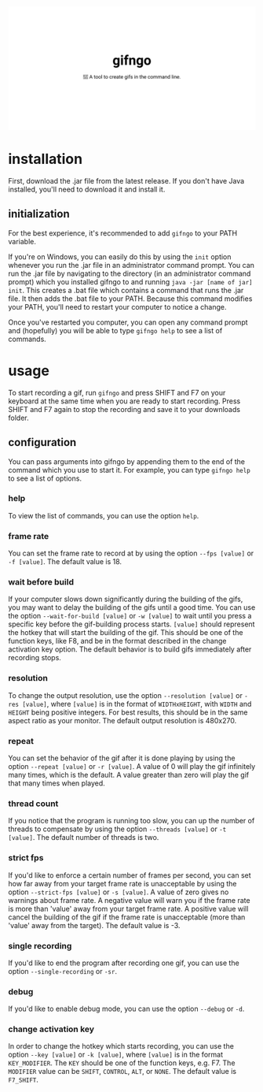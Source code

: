 ![gifngo – A tool to create gifs in the command line](banner.svg)

# installation
First, download the .jar file from the latest release. If you don't have Java installed, you'll need to download it and install it.  

## initialization
For the best experience, it's recommended to add `gifngo` to your PATH variable.

If you're on Windows, you can easily do this by using the `init` option whenever you run the .jar file in an administrator command prompt.
You can run the .jar file by navigating to the directory (in an administrator command prompt) which you installed gifngo to and running `java -jar [name of jar] init`.
This creates a .bat file which contains a command that runs the .jar file. It then adds the .bat file to your PATH.
Because this command modifies your PATH, you'll need to restart your computer to notice a change.

Once you've restarted you computer, you can open any command prompt and (hopefully) you will be able to type `gifngo help` to see a list of commands.

# usage
To start recording a gif, run `gifngo` and press SHIFT and F7 on your keyboard at the same time when you are ready to start recording. Press SHIFT and F7 again to stop the recording and save it to your downloads folder.

## configuration
You can pass arguments into gifngo by appending them to the end of the command which you use to start it. For example, you can type `gifngo help` to see a list of options.  

### help
To view the list of commands, you can use the option `help`.

### frame rate
You can set the frame rate to record at by using the option `--fps [value]` or `-f [value]`. The default value is 18.

### wait before build
If your computer slows down significantly during the building of the gifs, you may want to delay the building of the gifs until a good time.
You can use the option `--wait-for-build [value]` or `-w [value]` to wait until you press a specific key before the gif-building process starts.
`[value]` should represent the hotkey that will start the building of the gif. This should be one of the function keys, like F8, and be in the format described in the change activation key option.
The default behavior is to build gifs immediately after recording stops.

### resolution
To change the output resolution, use the option `--resolution [value]` or `-res [value]`, where `[value]` is in the format of `WIDTHxHEIGHT`, with `WIDTH` and `HEIGHT` being positive integers. For best results, this should be in the same aspect ratio as your monitor. The default output resolution is 480x270.

### repeat
You can set the behavior of the gif after it is done playing by using the option `--repeat [value]` or `-r [value]`. A value of 0 will play the gif infinitely many times, which is the default. A value greater than zero will play the gif that many times when played.

### thread count
If you notice that the program is running too slow, you can up the number of threads to compensate by using the option `--threads [value]` or `-t [value]`. The default number of threads is two.

### strict fps
If you'd like to enforce a certain number of frames per second, you can set how far away from your target frame rate is unacceptable by using the option `--strict-fps [value]` or `-s [value]`. A value of zero gives no warnings about frame rate. A negative value will warn you if the frame rate is more than 'value' away from your target frame rate. A positive value will cancel the building of the gif if the frame rate is unacceptable (more than 'value' away from the target). The default value is -3.

### single recording
If you'd like to end the program after recording one gif, you can use the option `--single-recording` or `-sr`.

### debug
If you'd like to enable debug mode, you can use the option `--debug` or `-d`.

### change activation key
In order to change the hotkey which starts recording, you can use the option `--key [value]` or `-k [value]`, where `[value]` is in the format `KEY_MODIFIER`. The `KEY` should be one of the function keys, e.g. F7. The `MODIFIER` value can be `SHIFT`, `CONTROL`, `ALT`, or `NONE`. The default value is `F7_SHIFT`.
